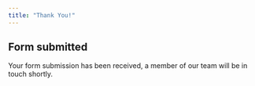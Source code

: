 ```yaml
---
title: "Thank You!"
---
```


## Form submitted

Your form submission has been received, a member of our team will be in touch shortly.
